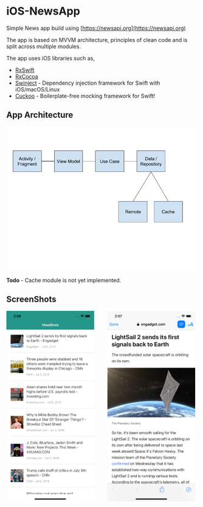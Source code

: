 # iOS-NewsApp

Simple News app build using [https://newsapi.org](https://newsapi.org)

The app is based on MVVM architecture, principles of clean code and is split across multiple modules. 

The app uses iOS libraries such as,

* [RxSwift](https://github.com/ReactiveX/RxSwift) 
* [RxCocoa](https://github.com/ReactiveX/RxSwift/tree/master/RxCocoa)
* [Swinject](https://github.com/Swinject/Swinject) - Dependency injection framework for Swift with iOS/macOS/Linux
* [Cuckoo](https://github.com/Brightify/Cuckoo) - Boilerplate-free mocking framework for Swift!


## App Architecture

![](readmeimages/app_architecture.png)

**Todo** - Cache module is not yet implemented.


## ScreenShots

<img src="readmeimages/screenshot_1.png" height="500px"/> &nbsp; &nbsp; &nbsp; &nbsp; <img src="readmeimages/screenshot_2.png" height="500px"/>
